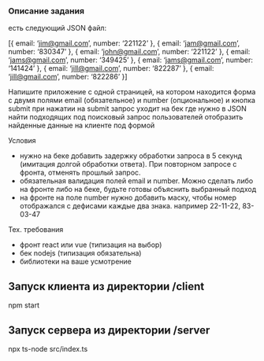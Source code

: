 ### Описание задания 
есть следующий JSON файл:

[{
email: ‘jim@gmail.com’,
number: ‘221122’
}, {
email: ‘jam@gmail.com’,
number: ‘830347’
}, {
email: ‘john@gmail.com’,
number: ‘221122’
}, {
email: ‘jams@gmail.com’,
number: ‘349425’
}, {
email: ‘jams@gmail.com’,
number: ‘141424’
}, {
email: ‘jill@gmail.com’,
number: ‘822287’
}, {
email: ‘jill@gmail.com’,
number: ‘822286’
}]

Напишите приложение с одной страницей, на котором находится форма с двумя полями
email (обязательное) и number (опциональное)
и кнопка submit
при нажатии на submit запрос уходит на бек где нужно в JSON найти подходящих под поисковый запрос пользователей
отобразить найденные данные на клиенте под формой

Условия
- нужно на беке добавить задержку обработки запроса в 5 секунд (имитация долгой обработки ответа). При повторном запросе с фронта, отменять прошлый запрос.
- обязательная валидация полей email и number. Можно сделать либо на фронте либо на беке, будьте готовы объяснить выбранный подход
- на фронте на поле number нужно добавить маску, чтобы номер отображался с дефисами каждые два знака. например 22-11-22, 83-03-47

Тех. требования
- фронт react или vue (типизация на выбор)
- бек nodejs (типизация обязательна)
- библиотеки на ваше усмотрение

## Запуск клиента из директории /client
npm start
## Запуск сервера из директории /server
npx ts-node src/index.ts
